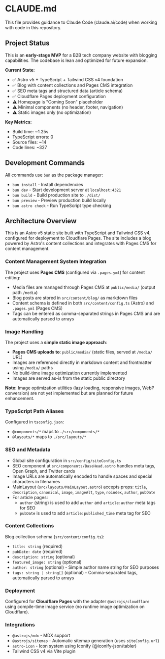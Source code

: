 # CLAUDE.md

This file provides guidance to Claude Code (claude.ai/code) when working with code in this repository.

## Project Status

This is an **early-stage MVP** for a B2B tech company website with blogging capabilities. The codebase is lean and optimized for future expansion.

**Current State:**
- ✅ Astro v5 + TypeScript + Tailwind CSS v4 foundation
- ✅ Blog with content collections and Pages CMS integration
- ✅ SEO meta tags and structured data (article schema)
- ✅ Cloudflare Pages deployment configuration
- ⚠️ Homepage is "Coming Soon" placeholder
- ⚠️ Minimal components (no header, footer, navigation)
- ⚠️ Static images only (no optimization)

**Key Metrics:**
- Build time: ~1.25s
- TypeScript errors: 0
- Source files: ~14
- Code lines: ~327

## Development Commands

All commands use `bun` as the package manager:

- `bun install` - Install dependencies
- `bun dev` - Start development server at `localhost:4321`
- `bun build` - Build production site to `./dist/`
- `bun preview` - Preview production build locally
- `bun astro check` - Run TypeScript type checking

## Architecture Overview

This is an Astro v5 static site built with TypeScript and Tailwind CSS v4, configured for deployment to Cloudflare Pages. The site includes a blog powered by Astro's content collections and integrates with Pages CMS for content management.

### Content Management System Integration

The project uses **Pages CMS** (configured via `.pages.yml`) for content editing:

- Media files are managed through Pages CMS at `public/media/` (output path `/media`)
- Blog posts are stored in `src/content/blog/` as markdown files
- Content schema is defined in both `src/content/config.ts` (Astro) and `.pages.yml` (Pages CMS)
- Tags can be entered as comma-separated strings in Pages CMS and are automatically parsed to arrays

### Image Handling

The project uses a **simple static image approach**:

- **Pages CMS uploads to**: `public/media/` (static files, served at `/media/` URL)
- Images are referenced directly in markdown content and frontmatter using `/media/` paths
- No build-time image optimization currently implemented
- Images are served as-is from the static public directory

**Note:** Image optimization utilities (lazy loading, responsive images, WebP conversion) are not yet implemented but are planned for future enhancement.

### TypeScript Path Aliases

Configured in `tsconfig.json`:

- `@components/*` maps to `./src/components/*`
- `@layouts/*` maps to `./src/layouts/*`

### SEO and Metadata

- Global site configuration in `src/config/siteConfig.ts`
- SEO component at `src/components/BaseHead.astro` handles meta tags, Open Graph, and Twitter cards
- Image URLs are automatically encoded to handle spaces and special characters in filenames
- MainLayout (`src/layouts/MainLayout.astro`) accepts props: `title`, `description`, `canonical`, `image`, `imageAlt`, `type`, `noindex`, `author`, `pubDate`
- For article pages:
  - `author` (string) is used to add `author` and `article:author` meta tags for SEO
  - `pubDate` is used to add `article:published_time` meta tag for SEO

### Content Collections

Blog collection schema (`src/content/config.ts`):

- `title: string` (required)
- `pubDate: date` (required)
- `description: string` (optional)
- `featured_image: string` (optional)
- `author: string` (optional) - Simple author name string for SEO purposes
- `tags: string | string[]` (optional) - Comma-separated tags, automatically parsed to arrays

### Deployment

Configured for **Cloudflare Pages** with the adapter `@astrojs/cloudflare` using compile-time image service (no runtime image optimization on Cloudflare).

### Integrations

- `@astrojs/mdx` - MDX support
- `@astrojs/sitemap` - Automatic sitemap generation (uses `siteConfig.url`)
- `astro-icon` - Icon system using Iconify (@iconify-json/tabler)
- Tailwind CSS v4 via Vite plugin
